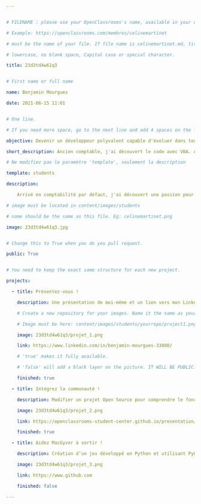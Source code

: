 ```yaml
---


# FILENAME : please use your OpenClassrooms's name, available in your url.

# Example: https://openclassrooms.com/membres/celinemartinet

# must be the name of your file. If file name is celinemartinet.md, title is celinemartinet.

# lowercase, no blank space, Capital case or special character.

title: 23d3td4w61q3


# First name or full name

name: Benjamin Mourgues

date: 2021-06-15 11:01


# One line.

# If you need more space, go to the next line and add 4 spaces on the left, as in 'description'.

objective: Devenir un développeur polyvalent capable d'évoluer dans tout environnement

short_description: Ancien comptable, j'ai découvert le code avec VBA. Aujourd'hui Python par passion. 

# Ne modifiez pas le paramètre 'template', seulement la description

template: students

description:

    Arrivé en comptabilité par défaut, j'ai découvert une passion pour l'algo avec VBA.

# image must be located in content/images/students

# name should be the same as this file. Eg: celinemartinet.png

image: 23d3td4w61q3.jpg


# Change this to True when you do you pull request.

public: True


# You need to keep the exact same structure for each new project.

projects:

  - title: Présentez-vous !

    description: Une présentation de moi-même et un lien vers mon LinkedIn.

    # Create a new repository for your images. Name it the same as your nickname and profile picture.

    # Image must be here: content/images/students/yourrepo/project1.png

    image: 23d3td4w61q3/projet_1.png

    link: https://www.linkedin.com/in/benjamin-mourgues-33000/

    # 'true' makes it fully available.

    # 'false' will add a black layer on the picture. IT WILL BE PUBLIC!

    finished: true

  - title: Intégrez la communauté !

    description: Modifier un projet Open Source pour comprendre le fonctionnement de Git.

    image: 23d3td4w61q3/projet_2.png

    link: https://openclassrooms-student-center.github.io/presentation/students/ratus.html

    finished: true

  - title: Aidez MacGyver à sortir !

    description: Création d’un jeu développé en Python et utilisant PyGame.

    image: 23d3td4w61q3/projet_3.png

    link: https://www.github.com

    finished: false

---
```

